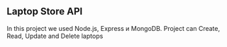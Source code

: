 ## Laptop Store API
In this project we used Node.js, Express и MongoDB. Project can Create, Read, Update and Delete laptops 
